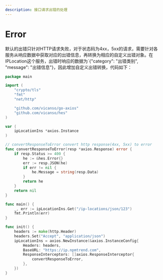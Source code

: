 ```yaml
---
description: 接口请求出错的处理
---
```


# Error

默认的出错只针对HTTP请求失败，对于状态码为4xx，5xx的请求，需要针对各服务从响应数据中获取对应的出错信息，再转换为相应的自定义出错对象。在IPLocation这个服务，出错时响应的数据为`{"category": "出错类别", "message": "出错信息"}，因此增加自定义出错转换，代码如下：


```go
package main

import (
	"crypto/tls"
	"fmt"
	"net/http"

	"github.com/vicanso/go-axios"
	"github.com/vicanso/hes"
)

var (
	ipLocationIns *axios.Instance
)

// convertResponseToError convert http response(4xx, 5xx) to error
func convertResponseToError(resp *axios.Response) error {
	if resp.Status >= 400 {
		he := &hes.Error{}
		err := resp.JSON(he)
		if err != nil {
			he.Message = string(resp.Data)
		}
		return he
	}
	return nil
}

func main() {
	_, err := ipLocationIns.Get("/ip-locations/json/123")
	fmt.Println(err)
}

func init() {
	headers := make(http.Header)
	headers.Set("Accept", "application/json")
	ipLocationIns = axios.NewInstance(&axios.InstanceConfig{
		Headers: headers,
		BaseURL: "https://ip.npmtrend.com",
		ResponseInterceptors: []axios.ResponseInterceptor{
			convertResponseToError,
		},
	})
}
```